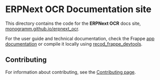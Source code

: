 # **ERPNext OCR** Documentation site

This directory contains the code for the **ERPNext OCR** docs site, [monogramm.github.io/erpnext_ocr](https://monogramm.github.io/erpnext_ocr).

For the user guide and technical documentation, check the Frappe [app documentation](https://github.com/Monogramm/erpnext_ocr/blob/master/erpnext_ocr/docs) or compile it locally using [recod_frappe_devtools](https://github.com/Monogramm/recod_frappe_devtools).

## Contributing

For information about contributing, see the [Contributing page](https://github.com/Monogramm/erpnext_ocr/blob/master/CONTRIBUTING.md).
